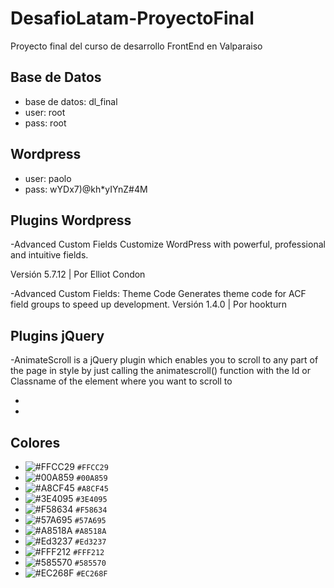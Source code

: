 # DesafioLatam-ProyectoFinal
Proyecto final del curso de desarrollo FrontEnd en Valparaiso

## Base de Datos

- base de datos: dl_final
- user: root
- pass: root

## Wordpress

- user: paolo
- pass: wYDx7)@kh*yIYnZ#4M

## Plugins Wordpress

-Advanced Custom Fields
Customize WordPress with powerful, professional and intuitive fields.

Versión 5.7.12 | Por Elliot Condon

-Advanced Custom Fields: Theme Code
Generates theme code for ACF field groups to speed up development.
Versión 1.4.0 | Por hookturn

## Plugins jQuery

-AnimateScroll is a jQuery plugin which enables you to scroll to any part of the page in style by just calling the animatescroll() function with the Id or Classname of the element where you want to scroll to

-
-

## Colores

- ![#FFCC29](https://placehold.it/15/FFCC29/000000?text=+) `#FFCC29`
- ![#00A859](https://placehold.it/15/00A859/000000?text=+) `#00A859`
- ![#A8CF45](https://placehold.it/15/A8CF45/000000?text=+) `#A8CF45`
- ![#3E4095](https://placehold.it/15/3E4095/000000?text=+) `#3E4095`
- ![#F58634](https://placehold.it/15/F58634/000000?text=+) `#F58634`
- ![#57A695](https://placehold.it/15/57A695/000000?text=+) `#57A695`
- ![#A8518A](https://placehold.it/15/A8518A/000000?text=+) `#A8518A`
- ![#Ed3237](https://placehold.it/15/Ed3237/000000?text=+) `#Ed3237`
- ![#FFF212](https://placehold.it/15/FFF212/000000?text=+) `#FFF212`
- ![#585570](https://placehold.it/15/585570/000000?text=+) `#585570` 
- ![#EC268F](https://placehold.it/15/EC268F/000000?text=+) `#EC268F`